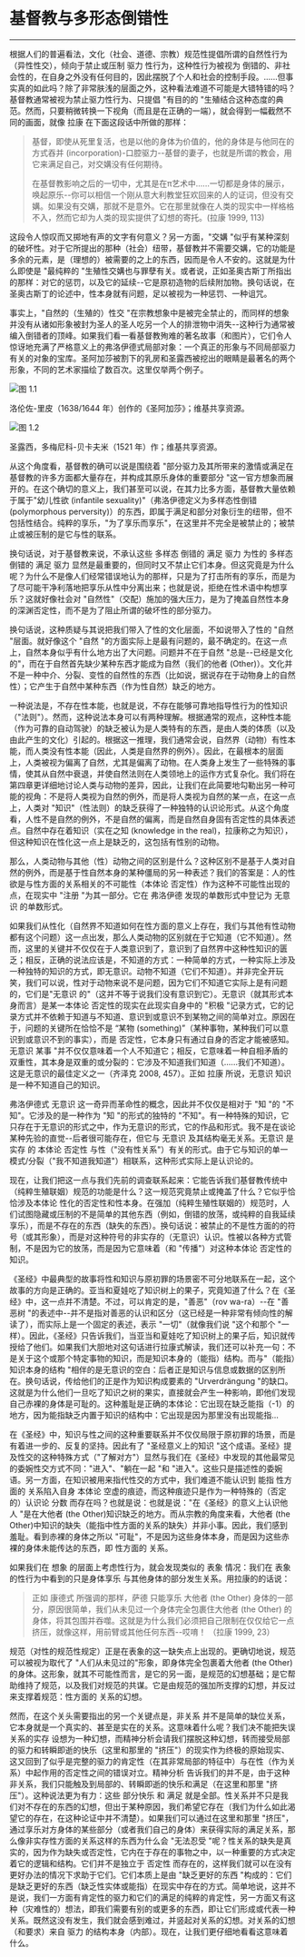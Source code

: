 # 基督教与多形态倒错性

------

根据人们的普遍看法，文化（社会、道德、宗教）规范性提倡所谓的自然性行为（异性性交），倾向于禁止或压制 驱力 性行为，这种性行为被视为 倒错的、非社会性的，在自身之外没有任何目的，因此摆脱了个人和社会的控制手段。......但事实真的如此吗？除了非常肤浅的层面之外，这种看法难道不可能是大错特错的吗？基督教通常被视为禁止驱力性行为、只提倡 "有目的的 "生殖结合这种态度的典范。然而，只要稍微转换一下视角（而且是在正确的一端），就会得到一幅截然不同的画面，就像 拉康 在下面这段话中所做的那样：

>基督，即使从死里复活，也是以他的身体为价值的，他的身体是与他同在的方式吞并 (incorporation)-口腔驱力--基督的妻子，也就是所谓的教会，用它来满足自己，对交媾没有任何期待。
>
>在基督教影响之后的一切中，尤其是在π艺术中......一切都是身体的展示，唤起原乐--你可以相信一个刚从意大利教堂狂欢回来的人的证词，但没有交媾。如果没有交媾，那就不是意外。它在那里就像在人类的现实中一样格格不入，然而它却为人类的现实提供了幻想的寄托。(拉康 1999, 113)

这段令人惊叹而又掷地有声的文字有何意义？另一方面，"交媾 "似乎有某种深刻的破坏性。对于它所提出的那种（社会）纽带，基督教并不需要交媾，它的功能是多余的元素，是（理想的）被需要的之上的东西，因而是令人不安的。这就是为什么即使是 "最纯粹的 "生殖性交媾也与罪孽有关。或者说，正如圣奥古斯丁所指出的那样：对它的惩罚，以及它的延续--它是原初造物的后续附加物。换句话说，在圣奥古斯丁的论述中，性本身就有问题，足以被视为一种惩罚、一种诅咒。

事实上，"自然的（生殖的）性交 "在宗教想象中是被完全禁止的，而同样的想象并没有从诸如形象被封为圣人的圣人吃另一个人的排泄物中消失--这种行为通常被编入倒错者的顶峰。如果我们看一看基督教殉难的著名故事（和图片），它们令人惊讶地充满了严格意义上的弗洛伊德式局部对象：一个真正的形象与不同局部驱力有关的对象的宝库。圣阿加莎被割下的乳房和圣露西被挖出的眼睛是最著名的两个形象，不同的艺术家描绘了数百次。这里仅举两个例子。

![图 1.1](/images/01_01.jpg)

洛伦佐-里皮（1638/1644 年）创作的《圣阿加莎》；维基共享资源。

![图 1.2](/images/01_02.jpg)

圣露西，多梅尼科-贝卡夫米（1521 年）作；维基共享资源。

从这个角度看，基督教的确可以说是围绕着 "部分驱力及其所带来的激情或满足在基督教的许多方面都大量存在，并构成其原乐身体的重要部分 "这一官方想象而展开的。在这个确切的意义上，我们甚至可以说，在其力比多方面，基督教大量依赖于属于"幼儿性欲 (infantile sexuality)"（弗洛伊德定义为多样态性倒错 (polymorphous perversity)）的东西，即属于满足和部分对象衍生的纽带，但不包括性结合。纯粹的享乐，"为了享乐而享乐"，在这里并不完全是被禁止的；被禁止或被压制的是它与性的联系。

换句话说，对于基督教来说，不承认这些 多样态 倒错的 满足 驱力 为性的 多样态 倒错的 满足 驱力 显然是最重要的，但同时又不禁止它们本身。但这究竟是为什么呢？为什么不是像人们经常错误地认为的那样，只是为了打击所有的享乐，而是为了尽可能干净利落地把享乐从性中分离出来；也就是说，拒绝在性术语中构想享乐？这就好像社会对 "自然性"（交配）施加的强大压力，是为了掩盖自然性本身的深渊否定性，而不是为了阻止所谓的破坏性的部分驱力。

换句话说，这种质疑与其说把我们带入了性的文化层面，不如说带入了性的 "自然 "层面。就好像这个 "自然 "的方面实际上是最有问题的，最不确定的。在这一点上，自然本身似乎有什么地方出了大问题。问题并不在于自然 "总是--已经是文化的"，而在于自然首先缺少某种东西才能成为自然（我们的他者 (Other)）。文化并不是一种中介、分裂、变性的自然性的东西（比如说，据说存在于动物身上的自然性）；它产生于自然中某种东西（作为性自然）缺乏的地方。

一种说法是，不存在性本能，也就是说，不存在能够可靠地指导性行为的性知识（"法则"）。然而，这种说法本身可以有两种理解。根据通常的观点，这种性本能（作为可靠的自动驾驶）的缺乏被认为是人类特有的东西，是由人类的体质（以及由此产生的文化）引起的。根据这一推理，我们通常会说，自然界（动物）有性本能，而人类没有性本能（因此，人类是自然界的例外）。因此，在最根本的层面上，人类被视为偏离了自然，尤其是偏离了动物。在人类身上发生了一些特殊的事情，使其从自然中衰退，并使自然法则在人类领地上的运作方式复杂化。我们将在第四章更详细地讨论人类与动物的差异，因此，让我们在此简要地勾勒出另一种可能的视角：不是将人类视为自然的例外，而是将人类视为自然的某一点，在这一点上，人类对 "知识"（性法则）的缺乏获得了一种独特的认识论形式。从这个角度看，人性不是自然的例外，不是自然的偏离，而是自然自身固有否定性的具体表述点。自然中存在着知识（实在之知 (knowledge in the real)，拉康称之为知识），但这种知识在性化这一点上是缺乏的，这包括有性别的动物。

那么，人类动物与其他（性）动物之间的区别是什么？这种区别不是基于人类对自然的例外，而是基于性自然本身的某种僵局的另一种表述？我们的答案是：人的性欲是与性方面的关系相关的不可能性（本体论 否定性）作为这种不可能性出现的点，在现实中 "注册 "为其一部分。它在 弗洛伊德 发现的单数形式中登记为 无意识 的单数形式。

如果我们从性化（自然界不知道如何在性方面的意义上存在，我们与其他有性动物都有这个问题）这一点出发，那么人类动物的区别就在于它知道（它不知道）。然而，这里的关键并不仅仅在于人类意识到了，意识到了自然界中这种性知识的匮乏；相反，正确的说法应该是，不知道的方式：一种简单的方式，一种实际上涉及一种独特的知识的方式，即无意识。动物不知道（它们不知道）。并非完全开玩笑，我们可以说，性对于动物来说不是问题，因为它们不知道它实际上是有问题的，它们是"无意识 的"（这并不等于说我们没有意识到它）。无意识（就其形式本身而言）是某一本体论 否定性的现实在此现实自身中的 "积极 "记录方式，它的记录方式并不依赖于知道与不知道、意识到或意识不到某物之间的简单对立。原因在于，问题的关键所在恰恰不是 “某物 (something)”（某种事物，某种我们可以意识到或意识不到的事实），而是 否定性，它本身只有通过自身的否定才能被感知。无意识 某事 "并不仅仅意味着一个人不知道它；相反，它意味着一种自相矛盾的双重性，其本身是双重的或分裂的：它涉及不知道我们知道（......我们不知道）。这是无意识的最佳定义之一（齐泽克 2008, 457）。正如 拉康 所说，无意识 知识是一种不知道自己的知识。

弗洛伊德式 无意识 这一奇异而革命性的概念，因此并不仅仅是相对于 "知 "的 "不知"。它涉及的是一种作为 "知 "的形式的独特的 "不知"。有一种特殊的知识，它只存在于无意识的形式之中，作为无意识的形式，它的作品和形式。我不是在谈论某种先验的直觉--后者很可能存在，但它与 无意识 及其结构毫无关系。无意识 是 实存 的 本体论 否定性 与性（"没有性关系"）有关的形式。由于它与知识的单一模式/分裂（"我不知道我知道"）相联系，这种形式实际上是认识论的。

现在，让我们把这一点与我们先前的调查联系起来：它能告诉我们基督教传统中（纯粹生殖联姻）规范的功能是什么？这一规范究竟禁止或掩盖了什么？它似乎恰恰涉及本体论 性化的否定性和性本身。在强加（纯粹生殖性联姻的）规范时，人们试图隐藏或压制的不是简单的其他东西（例如，倒错的放荡，或纯粹的自我延续享乐），而是不存在的东西（缺失的东西）。换句话说：被禁止的不是性方面的的符号（或其形象），而是对这种符号的非实存的（无意识）认识。性被以各种方式管制，不是因为它的放荡，而是因为它意味着（和 "传播"）对这种本体论 否定性的知识。

《圣经》中最典型的故事将性和知识与原初罪的场景密不可分地联系在一起，这个故事的方向是正确的。亚当和夏娃吃了知识树上的果子，究竟知道了什么？在《圣经》中，这一点并不清楚。不过，可以肯定的是，"善恶"（rov wa-ra）--在 "善恶树 "的表述中--并不是指对善恶的认识和区分（这已经是一种非常有倾向性的解读了），而实际上是一个固定的表述，表示 "一切"（就像我们说 "这个和那个 "一样）。因此，《圣经》只告诉我们，当亚当和夏娃吃了知识树上的果子后，知识就传授给了他们。如果我们大胆地对这句话进行拉康式解读，我们还可以补充一句：不是关于这个或那个特定事物的知识，而是知识本身的（能指）结构。而与"（能指）知识本身的结构 "相伴的是无意识的空白：后者正是知识与信息或数据的区别所在。换句话说，传给他们的正是作为知识构成要素的 "Urverdrängung "的缺口。这就是为什么他们一旦吃了知识之树的果实，直接就会产生一种影响，即他们发现自己赤裸的身体是可耻的。这种羞耻是正确的本体论：它出现在缺乏能指（-1）的地方，因为能指缺乏内置于知识的结构中：它出现是因为那里没有出现能指...

在《圣经》中，知识与性之间的这种重要联系并不仅仅局限于原初罪的场景，而是有着进一步的、反复的坚持。因此有了 "圣经意义上的知识 "这个成语。圣经》提及性交的这种特殊方式（"了解对方"）显然与我们在《圣经》中发现的其他最常见的委婉性交方式不同："进入"、"躺在一起 "和 "进入"。这些只是描述性的委婉语。另一方面，在知识被用来指代性交的方式中，我们难道不能认识到 能指 性方面的 关系陷入自身 本体论 空虚的痕迹，而这种痕迹只是作为一种特殊的（否定的）认识论 分数 而存在吗？也就是说：也就是说："在《圣经》的意义上认识他人 "是在大他者 (the Other)知识缺乏的地方。而从宗教的角度来看，大他者 (the Other)中知识的缺失（能指中性方面的关系的缺失）并非小事。因此，我们感到羞耻。看到赤裸的身体之所以 "可耻"，不是因为这些身体本身，而是因为这些赤裸的身体未能传达的东西，即 性方面的 关系。

如果我们在 想象 的层面上考虑性行为，就会发现类似的 表象 情况：我们在 表象 的性行为中看到的只是身体享乐 与其他身体的部分发生关系。用拉康的的话说：

>正如 康德式 所强调的那样，萨德 只能享乐 大他者 (the Other) 身体的一部分，原因很简单，我们从未见过一个身体完全包裹住大他者 (the Other) 的身体，将其包围并吞噬。这就是为什么我们必须把自己限制在仅仅给它一点挤压，就像这样，用前臂或其他任何东西--哎唷！ （拉康 1999, 23）

规范（对性的规范性规定）正是在表象的这一缺失点上出现的。更确切地说，规范可以被视为取代了 "人们从未见过的"形象，即身体完全包裹着大他者 (the Other)的身体。这形象，就其不可能性而言，是它的另一面，是规范的幻想基础；是它帮助维持了规范，以及我们对规范的共谋。它是由规范的强加所支撑的幻想，并反过来支撑着规范：性方面的 关系的幻想。

然而，在这个关头需要指出的另一个关键点是，非关系 并不是简单的缺位关系，它本身就是一个真实的、甚至是实在的关系。这意味着什么呢？我们决不能把失误关系的实存 设想为一种幻想，而精神分析会请我们摆脱这种幻想，转而接受局部的驱力和转瞬即逝的快乐（这里和那里的 "挤压"）的现实作为终极的原始现实、这又回到了似乎是完整的驱力的肯定性（在其非常局部的特征中）与在性（作为关系）中起作用的否定性之间的错误对立。精神分析 告诉我们的并不是，由于这种非关系，我们只能触及到局部的、转瞬即逝的快乐和满足（在这里和那里 "挤压"）。这种说法更为有力：这些 部分快乐 和 满足 就是全部。性关系并不只是我们对不存在的东西的幻想，但出于某种原因，我们希望它存在（我们为什么如此渴望它的存在，在这种论证中并不清楚）。如果我们可以通过在这里和那里 "挤压"，通过享乐对方身体的某些部分（或者我们自己的身体）来获得实际的满足关系，那么像非实存性方面的关系这样的东西为什么会 "无法忍受 "呢？性关系的缺失是真实的，因为作为缺失或否定性，它内在于存在的事物之中，以一种重要的方式决定着它的逻辑和结构。它们并不是独立于 否定性 而存在的，这样我们就可以在没有更好办法的情况下求助于它们。它们本质上是由 "缺乏更好的东西 "构成的：它们是缺乏更好的东西（缺乏性实体或能指）在现实中存在的方式。简单地说，这并不是说，我们一方面有肯定性的驱力和它们的满足的纯粹的肯定性，另一方面又有这种（灾难性的）想法，即我们需要有别的或更多的东西，即让它们形成或代表一种关系。既然这没有发生，我们就会感到难过，并竖起对关系的幻想。对关系的幻想（和要求）来自 驱力 的结构本身（内部）。现在，让我们更仔细地看看这意味着什么。